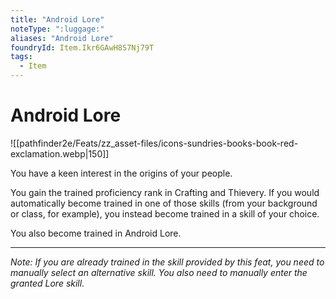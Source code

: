 ```yaml
---
title: "Android Lore"
noteType: ":luggage:"
aliases: "Android Lore"
foundryId: Item.Ikr6GAwH8S7Nj79T
tags:
  - Item
---
```


# Android Lore
![[pathfinder2e/Feats/zz_asset-files/icons-sundries-books-book-red-exclamation.webp|150]]

You have a keen interest in the origins of your people.

You gain the trained proficiency rank in Crafting and Thievery. If you would automatically become trained in one of those skills (from your background or class, for example), you instead become trained in a skill of your choice.

You also become trained in Android Lore.

* * *

_Note: If you are already trained in the skill provided by this feat, you need to manually select an alternative skill. You also need to manually enter the granted Lore skill._
